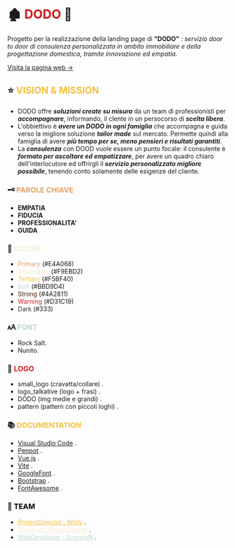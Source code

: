 # 🏚️ **<span style="color: #D31C19"> DODO </span>** 🐾 #

Progetto per la realizzazione della landing page di **"DODO"** : *servizio door to door di consulenza personalizzata in ambito immobiliare e della progettazione domestica, tramite innovazione ed empatia.*

[ Visita la pagina web -> ](https://animated-toffee-20b9db.netlify.app/#about_us) 

## ⭐ **<span style="color: #F5BF40"> VISION & MISSION </span>** ##

- DODO offre ***soluzioni create su misura*** da un team di professionisti per ***accompagnare***, informando, il clente in un persocorso di ***scelta libera***.
- L'obbiettivo è ***avere un DODO in ogni famiglia*** che accompagna e guida verso la migliore soluzione ***tailor made*** sul mercato. Permette quindi alla famiglia di avere ***più tempo per se, meno pensieri e risultati garantiti***.
- La ***consulenza*** con DOOD vuole essere un punto focale: il consulente è ***formato per ascoltare ed empatizzare***, per avere un quadro chiaro dell'interlocutore ed offrirgli il ***servizio personalizzato migliore possibile***, tenendo conto solamente delle esigenze del cliente.

### 🗝️ **<span style="color: #E4A068"> PAROLE CHIAVE </span>** ###
- **EMPATIA**
- **FIDUCIA**
- **PROFESSIONALITA'**
- **GUIDA**

### 🎨 **<span style="color: #F9EBD2"> COLORI </span>** ###
- <span style="color: #E4A068"> Primary </span> (#E4A068)
- <span style="color: #F9EBD2"> Secondary </span> (#F9EBD2)
- <span style="color: #F5BF40"> Tertiary </span> (#F5BF40)
- <span style="color: #BBD9D4"> Soft </span> (#BBD9D4)
- <span style="color: #4A2811"> Strong </span> (#4A2811)
- <span style="color: #D31C19"> Warning </span> (#D31C19)
- <span style="color: #333"> Dark </span> (#333)

### 🗚 **<span style="color: #BBD9D4"> FONT </span>** ###
- Rock Salt.
- Nunito.

### 🐶 **<span style="color: #D31C19"> LOGO </span>** ###
- small_logo (cravatta/collare) .
- logo_talkative (logo + frasi) .
- DODO (img medie e grandi) .
- pattern (pattern con piccoli loghi) .

### 📚 **<span style="color: #F5BF40"> DOCUMENTATION </span>** ###
- [Visual Studio Code](https://code.visualstudio.com/) .
- [Penpot](https://design.penpot.app/) .
- [Vue.js](https://vuejs.org/) .
- [Vite](https://vite.dev/) .
- [GoogleFont](https://fonts.google.com/) .
- [Bootstrap](https://getbootstrap.com/) .
- [FontAwesome](https://fontawesome.com/) .

### 🔗 **<span style="color: black"> TEAM </span>** ###

- <a href="https://www.instagram.com/wolly_makeup.art.magic?igsh=MXFmcjlsMDRyMmZldg==" target="_blank" rel="noreferrer noopener" style="color: #F5BF40;">ProjectDirector : Wolly</a> .
- <a href="https://behance.net/peach_design" target="_blank" rel="noreferrer noopener" style="color: #F9EBD2;">Designer : PeachDesign</a> .
- <a href="https://github.com/SimoneCerri" target="_blank" rel="noreferrer noopener" style="color: #BBD9D4;">WebDeveloper : ScorpioN</a> .


<!--
#### TO DO ####
- Screen < 400 (heigh problem) [ ]
- Screen > 1080 (ex. 2560x1440) [ ]
- PERFORMANCE [X]
    - PNG into SVG/WebP [X]
    - Lazy loading [X]
    - Aspect ratio / width [X]
    - rel preload fonts (create problem, remove) [X]
    - Minificazione codice [X]
    - Script defer o async [X]
- COOKIES [x]
- PRIVACY [ ]
    - iubenda €29/anno
- SEO [ ]
- DEPLOY [ ]
- Info da Nicoletta per riempire [ ]
- Move style-scoped into CSS [ ]
- Componentize BTN [ ]
- Test scroll on mobile [ ]
- Slide-x bug [?]
- Refactoring responsive layout [X]
- Img on public [X]
- Cards contact responsive fix [X]
- Menu links right align [X]
- Hover CONTATTACI [X]
- Hover btn_next [X]
- Font scritta DODO [X]
- Layout mobile [X]
- Layout pad [X]
- Layout laptop [X]
- Layout desktop [x]
- VW da fixare in LG [X]
- Readme [X]
    - Docs Links [X]
    - Team Links [X]
- ColorRoot [X]
- App [X]
    - Header [X]
        - SX [X]
            - Logo [X]
        - DX [X]
            - Menù [X]
                - Home [X]
                - Chi Siamo [X]
                - Servizi [X]
                - Contatti [X]
    - Main [X]
        - Sections [X]
            - Call to action
            - Servizi [X]
            - Chi Siamo [X]
            - Mission [X]
            - Contatti [X]
    - Footer [X]
        - PRIVACY [ ]
        - Cookies [ ]
- Assets [X]
    - Img [X]
    - Css [X]
- Presentation [ ]
    -General view
        - Good and easy UI/UX
            - Both young and older
            - Both mobile and desktop
            - Both scroll and switch-to-section
        - Logo + Menu
            - Clicks to sections test
        - Sections
            - Smooth scrolls (?)
-->